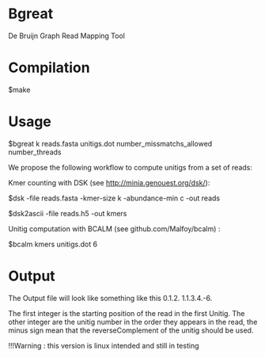Bgreat
=====
De Bruijn Graph Read Mapping Tool

Compilation
====
  $make

Usage
====
  $bgreat k reads.fasta unitigs.dot number_missmatchs_allowed number_threads

We propose the following workflow to compute unitigs from a set of reads:


Kmer counting with DSK (see http://minia.genouest.org/dsk/):

  $dsk -file reads.fasta -kmer-size k -abundance-min c -out reads

  $dsk2ascii -file reads.h5 -out kmers


Unitig computation with BCALM (see github.com/Malfoy/bcalm) :

$bcalm kmers unitigs.dot 6

Output
====
The Output file will look like something like this
0.1.2.
1.1.3.4.-6.

The first integer is the starting position of the read in the first Unitig.
The other integer are the unitig number in the order they appears in the read, the minus sign mean that the reverseComplement of the unitig should be used.



!!!Warning : this version is linux intended and still in testing
